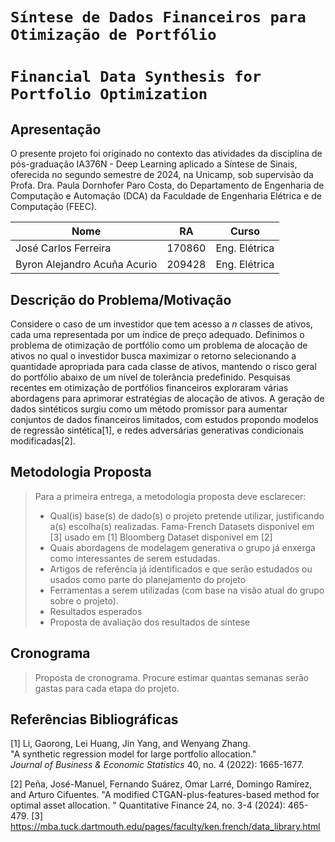 # `Síntese de Dados Financeiros para Otimização de Portfólio`
# `Financial Data Synthesis for Portfolio Optimization`

## Apresentação

O presente projeto foi originado no contexto das atividades da disciplina de pós-graduação IA376N - Deep Learning aplicado a Síntese de Sinais, oferecida no segundo semestre de 2024, na Unicamp, sob supervisão da Profa. Dra. Paula Dornhofer Paro Costa, do Departamento de Engenharia de Computação e Automação (DCA) da Faculdade de Engenharia Elétrica e de Computação (FEEC).

 |Nome  | RA | Curso|
 |--|--|--|
 |José Carlos Ferreira  | 170860  | Eng. Elétrica |
 |Byron Alejandro Acuña Acurio  | 209428  | Eng. Elétrica |

## Descrição do Problema/Motivação
Considere o caso de um investidor que tem acesso a $n$ classes de ativos, cada uma representada por um índice de preço adequado. Definimos o problema de otimização de portfólio como um problema de alocação de ativos no qual o investidor busca maximizar o retorno selecionando a quantidade apropriada para cada classe de ativos, mantendo o risco geral do portfólio abaixo de um nível de tolerância predefinido. Pesquisas recentes em otimização de portfólios financeiros exploraram várias abordagens para aprimorar estratégias de alocação de ativos. A geração de dados sintéticos surgiu como um método promissor para aumentar conjuntos de dados financeiros limitados, com estudos propondo modelos de regressão sintética[1], e redes adversárias generativas condicionais modificadas[2].

## Metodologia Proposta
> Para a primeira entrega, a metodologia proposta deve esclarecer:
> * Qual(is) base(s) de dado(s) o projeto pretende utilizar, justificando a(s) escolha(s) realizadas.
Fama-French Datasets disponivel em [3] usado em [1]
Bloomberg Dataset disponivel em [2]
> * Quais abordagens de modelagem generativa o grupo já enxerga como interessantes de serem estudadas.
> * Artigos de referência já identificados e que serão estudados ou usados como parte do planejamento do projeto
> * Ferramentas a serem utilizadas (com base na visão atual do grupo sobre o projeto).
> * Resultados esperados
> * Proposta de avaliação dos resultados de síntese

## Cronograma
> Proposta de cronograma. Procure estimar quantas semanas serão gastas para cada etapa do projeto.
> 
## Referências Bibliográficas
[1] Li, Gaorong, Lei Huang, Jin Yang, and Wenyang Zhang.  
"A synthetic regression model for large portfolio allocation."  
*Journal of Business & Economic Statistics* 40, no. 4 (2022): 1665-1677.

[2] Peña, José-Manuel, Fernando Suárez, Omar Larré, Domingo Ramírez, and Arturo Cifuentes. 
"A modified CTGAN-plus-features-based method for optimal asset allocation.
" Quantitative Finance 24, no. 3-4 (2024): 465-479.
[3] https://mba.tuck.dartmouth.edu/pages/faculty/ken.french/data_library.html